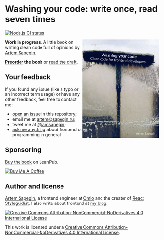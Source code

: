 # Washing your code: write once, read seven times

[![Node.js CI status](https://github.com/sapegin/washingcode/workflows/Node.js%20CI/badge.svg)](https://github.com/sapegin/washingcode/actions)

<img align="right" width="250" height="323" src="manuscript/images/cover.jpg" />

**Work in progress.** A little book on writing clean code full of opinions by [Artem Sapegin](https://sapegin.me/).

**[Preorder](https://leanpub.com/washingcode) the book** or [read the draft](https://github.com/sapegin/washingcode/blob/master/manuscript/book.md).

## Your feedback

If you found any issue (like a typo or an incorrect term usage) or have any other feedback, feel free to contact me:

- [open an issue](https://github.com/sapegin/washingcode-book/issues) in this repository;
- email me at [artem@sapegin.ru](mailto:artem@sapegin.ru);
- tweet me at [@iamsapegin](https://twitter.com/iamsapegin);
- [ask me anything](https://github.com/sapegin/ama) about frontend or programming in general.

## Sponsoring

[Buy the book](https://leanpub.com/washingcode) on LeanPub.

<a href="https://www.buymeacoffee.com/sapegin" target="_blank"><img src="https://cdn.buymeacoffee.com/buttons/lato-orange.png" alt="Buy Me A Coffee" style="height: 51px !important;width: 217px !important;" ></a>

## Author and license

[Artem Sapegin](https://sapegin.me/), a frontend engineer at [Omio](https://omio.com/) and the creator of [React Styleguidist](https://react-styleguidist.js.org/). I also write about frontend at [my blog](https://blog.sapegin.me/).

[![Creative Commons Attribution-NonCommercial-NoDerivatives 4.0 International License](https://licensebuttons.net/l/by-nc-nd/4.0/88x31.png)](https://creativecommons.org/licenses/by-nc-nd/4.0/)

This work is licensed under a [Creative Commons Attribution-NonCommercial-NoDerivatives 4.0 International License](https://creativecommons.org/licenses/by-nc-nd/4.0/).
